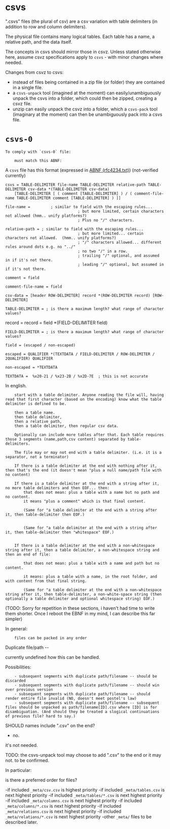 # csvs

".csvs" files (the plural of csv) are a csv variation with table delimiters (in addition to row and column delimiters).

The physical file contains many logical tables. Each table has a name, a relative path, and the data itself.

The concepts in csvs should mirror those in csvz. Unless stated otherwise here, assume csvz specifications apply to `csvs` - with minor changes where needed.

Changes from csvz to csvs:

- instead of files being contained in a zip file (or folder) they are contained in a single file.
- a `csvs-unpack` tool (imagined at the moment) can easily/unambiguously unpack the csvs into a folder, which could then be zipped, creating a csvz file.
- unzip can easily unpack the csvz into a folder, which a `csvs-pack` tool (imaginary at the moment) can then be unambiguously pack into a csvs file.



# `csvs-0`

	To comply with `csvs-0` file:

		must match this ABNF:


A `csvs` file has this format (expressed in [ABNF (rfc4234.txt)](https://www.ietf.org/rfc/rfc4234.txt)) (not-verified currently)

	csvs = TABLE-DELIMITER file-name TABLE-DELIMITER relative-path TABLE-DELIMITER csv-data *(TABLE-DELIMITER csv-data)
		[TABLE-DELIMITER [ ( comment [TABLE-DELIMITER] ) / ( comment-file-name TABLE-DELIMITER comment [TABLE-DELIMITER] ) ]]

	file-name = 		; similar to field with the escaping rules...
									; but more limited, certain characters not allowed (hmm.. unify platforms?)
									; Plus no "/" characters.

	relative-path = ; similar to field with the escaping rules...
									; but more limited... certain characters not allowed.  (hmm.. unify platforms?)
									; "/" characters allowed... different rules around dots e.g. no "../"
									; no two "/" in a row.
									; trailing "/" optional, and assumed in if it's not there.
									; leading "/" optional, but assumed in if it's not there.

	comment = field

	comment-file-name = field

	csv-data = [header ROW-DELIMITER] record *(ROW-DELIMITER record) [ROW-DELIMITER]

	TABLE-DELIMITER = ; is there a maximum length? what range of character values?

  record = record = field *(FIELD-DELIMITER field)

	FIELD-DELIMITER = ; is there a maximum length? what range of character values?

	field = (escaped / non-escaped)

	escaped = QUALIFIER *(TEXTDATA / FIELD-DELIMITER / ROW-DELIMITER / 2QUALIFIER) QUALIFIER

	non-escaped = *TEXTDATA

	TEXTDATA =  %x20-21 / %x23-2B / %x2D-7E  ; this is not accurate

In english.

		start with a table delimiter. Anyone reading the file will, having read that first character (based on the encoding) know what the table delimiter is defined to be.

		then a table name.
		then table delimiter,
		then a relative path,
		then a table delimiter, then regular csv data.

		Optionally can include more tables after that. Each table requires those 3 segments (name,path,csv content) separated by table-delimiters.

		The file may or may not end with a table delimiter. (i.e. it is a separator, not a terminator)

		If there is a table delimiter at the end with nothing after it, then that's the end (it doesn't mean "plus a null name/path file with no content)

		If there is a table delimiter at the end with a string after it, no more table delimiters and then EOF... then:
			that does not mean: plus a table with a name but no path and no content.
			it means "plus a comment" which is that final content.

			(Same for "a table delimiter at the end with a string after it, then table-delimiter then EOF.)


			(Same for "a table delimiter at the end with a string after it, then table-delimiter then "whitespace" EOF.)


		If there is a table delimiter at the end with a non-whitespace string after it, then a table delimiter, a non-whitespace string and then an end of file:

			that does not mean: plus a table with a name and path but no content.

			it means: plus a table with a name, in the root folder, and with content from that final string.

			(Same for "a table delimiter at the end with a non-whitespace string after it, then table-delimiter, a non-white-space string (then optionally a table delimiter and optional whitespace string) EOF.)


(TODO: Sorry for repetition in these sections, i haven't had time to write them shorter. Once I reboot the EBNF in my mind, I can describe this far simpler)





In general:

		files can be packed in any order

Duplicate file/path --

   currently undefined how this can be handled.

Possibilities:

		- subsequent segments with duplicate path/filename -- should be discarded
		- subsequent segments with duplicate path/filename -- should win over previous version
		- subsequent segments with duplicate path/filename -- should render entire file invalid (NO, doesn't meet postel's law)
		- subsequent segments with duplicate path/filename -- subsequent files should be unpacked as path/filename[ID].csv where [ID] is for disambiguation. (And should they be treated a slogical continuations of previous file? hard to say.)

SHOULD names include ".csv" on the end?

 - no.

 it's not needed.

 TODO: the csvs-unpack tool may choose to add ".csv" to the end or it may not. to be confirmed.


In particular:

is there a preferred order for files?

-if included `_meta/csv.csv` is highest priority
-if included `_meta/tables.csv` is next highest priority
-if included `_meta/tables/*.csv` is next highest priority
-if included `_meta/columns.csv` is next highest priority
-if included `_meta/columns/*.csv` is next highest priority
-if included `_meta/relations.csv` is next highest priority
-if included `_meta/relations/*.csv` is next highest priority
-other `_meta/` files to be described later.




